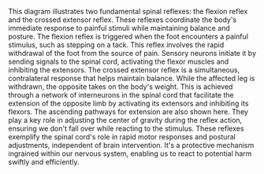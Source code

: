 This diagram illustrates two fundamental spinal reflexes: the flexion reflex and the crossed extensor reflex. These reflexes coordinate the body's immediate response to painful stimuli while maintaining balance and posture.
The flexion reflex is triggered when the foot encounters a painful stimulus, such as stepping on a tack. This reflex involves the rapid withdrawal of the foot from the source of pain. Sensory neurons initiate it by sending signals to the spinal cord, activating the flexor muscles and inhibiting the extensors.
The crossed extensor reflex is a simultaneous, contralateral response that helps maintain balance. While the affected leg is withdrawn, the opposite takes on the body's weight. This is achieved through a network of interneurons in the spinal cord that facilitate the extension of the opposite limb by activating its extensors and inhibiting its flexors.
The ascending pathways for extension are also shown here. They play a key role in adjusting the center of gravity during the reflex action, ensuring we don't fall over while reacting to the stimulus.
These reflexes exemplify the spinal cord's role in rapid motor responses and postural adjustments, independent of brain intervention. It's a protective mechanism ingrained within our nervous system, enabling us to react to potential harm swiftly and efficiently.